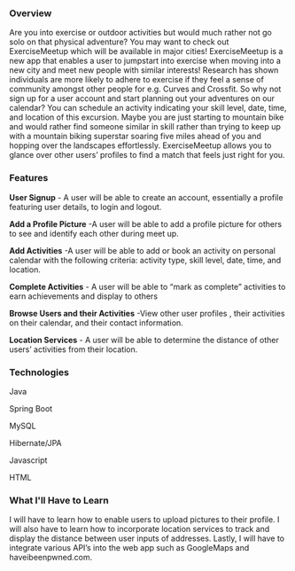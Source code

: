 

### Overview
Are you into exercise or outdoor activities but would much rather not go solo on that physical adventure? You may want to check out ExerciseMeetup which will be available in major cities! ExerciseMeetup is a new app that enables a user to jumpstart into exercise when moving into a new city and meet new people with similar interests! Research has shown individuals are more likely to adhere to exercise if they feel a sense of community amongst other people for e.g. Curves and Crossfit. So why not sign up for a user account and start planning out your adventures on our calendar? You can schedule an activity indicating your skill level, date, time, and location of this excursion. Maybe you are just starting to mountain bike and would rather find someone similar in skill rather than trying to keep up with a mountain biking superstar soaring five miles ahead of you and hopping over the landscapes effortlessly. ExerciseMeetup allows you to glance over other users’ profiles to find a match that feels just right for you.
### Features
**User Signup**
	- A user will be able to create an account, essentially a profile featuring user details, to login and logout.

**Add a Profile Picture**
	-A user will be able to add a profile picture for others to see and identify each other during meet up.

**Add Activities**
	-A user will be able to add or book an activity on personal calendar with the following criteria: activity type, skill level, date, time, and location.

**Complete Activities**
	- A user will be able to “mark as complete” activities to earn achievements and display to others

**Browse Users and their Activities**
	-View other user profiles , their activities on their calendar, and their contact information.

**Location Services**
	- A user will be able to determine the distance of other users’ activities from their location.


### Technologies
Java

Spring Boot

MySQL

Hibernate/JPA

Javascript

HTML


### What I'll Have to Learn
I will have to learn how to enable users to upload pictures to their profile. I will also have to learn how to incorporate location services to track and display the distance between user inputs of addresses. Lastly, I will have to integrate various API’s into the web app such as GoogleMaps and haveibeenpwned.com.

